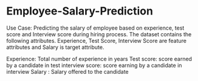 # Employee-Salary-Prediction

Use Case: Predicting the salary of employee based on experience, test score and Interview score during hiring process.
The dataset contains the following attributes.
Experience, Test Score, Interview Score are feature attributes and Salary is target attribute.

Experience: Total number of experience in years
Test score: score earned by a candidate in test
interview score: score earning by a candidate in interview
Salary : Salary offered to the candidate

